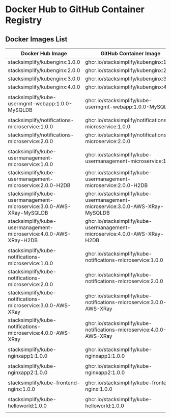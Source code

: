 # Docker Hub to GitHub Container Registry

## Docker Images List
| Docker Hub Image  | GitHub Container Image |
| ------------- | ------------- |
| stacksimplify/kubenginx:1.0.0  | ghcr.io/stacksimplify/kubenginx:1.0.0  |
| stacksimplify/kubenginx:2.0.0  | ghcr.io/stacksimplify/kubenginx:2.0.0  |
| stacksimplify/kubenginx:3.0.0  | ghcr.io/stacksimplify/kubenginx:3.0.0  |
| stacksimplify/kubenginx:4.0.0  | ghcr.io/stacksimplify/kubenginx:4.0.0  |
|   |   |
| stacksimplify/kube-usermgmt-webapp:1.0.0-MySQLDB  | ghcr.io/stacksimplify/kube-usermgmt-webapp:1.0.0-MySQLDB  |
|   |   |
| stacksimplify/notifications-microservice:1.0.0  | ghcr.io/stacksimplify/notifications-microservice:1.0.0  |
| stacksimplify/notifications-microservice:2.0.0  | ghcr.io/stacksimplify/notifications-microservice:2.0.0  |
|   |   |
| stacksimplify/kube-usermanagement-microservice:1.0.0  | ghcr.io/stacksimplify/kube-usermanagement-microservice:1.0.0  |
| stacksimplify/kube-usermanagement-microservice:2.0.0-H2DB  | ghcr.io/stacksimplify/kube-usermanagement-microservice:2.0.0-H2DB  |
| stacksimplify/kube-usermanagement-microservice:3.0.0-AWS-XRay-MySQLDB  | ghcr.io/stacksimplify/kube-usermanagement-microservice:3.0.0-AWS-XRay-MySQLDB  |
| stacksimplify/kube-usermanagement-microservice:4.0.0-AWS-XRay-H2DB  | ghcr.io/stacksimplify/kube-usermanagement-microservice:4.0.0-AWS-XRay-H2DB  |
|   |   |
| stacksimplify/kube-notifications-microservice:1.0.0  | ghcr.io/stacksimplify/kube-notifications-microservice:1.0.0  |
| stacksimplify/kube-notifications-microservice:2.0.0  | ghcr.io/stacksimplify/kube-notifications-microservice:2.0.0  |
| stacksimplify/kube-notifications-microservice:3.0.0-AWS-XRay  | ghcr.io/stacksimplify/kube-notifications-microservice:3.0.0-AWS-XRay  |
| stacksimplify/kube-notifications-microservice:4.0.0-AWS-XRay  | ghcr.io/stacksimplify/kube-notifications-microservice:4.0.0-AWS-XRay  |
|   |   |
| stacksimplify/kube-nginxapp1:1.0.0  | ghcr.io/stacksimplify/kube-nginxapp1:1.0.0  |
|   |   |
| stacksimplify/kube-nginxapp2:1.0.0  | ghcr.io/stacksimplify/kube-nginxapp2:1.0.0  |
|   |   |
| stacksimplify/kube-frontend-nginx:1.0.0  | ghcr.io/stacksimplify/kube-frontend-nginx:1.0.0  |
|   |   |
| stacksimplify/kube-helloworld:1.0.0  | ghcr.io/stacksimplify/kube-helloworld:1.0.0  |
|   |   |